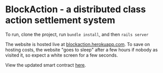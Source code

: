 # BlockAction - a distributed class action settlement system

To run, clone the project, run `bundle install`, and then `rails server`

The website is hosted live at [blockaction.herokuapp.com](http://blockaction.herokuapp.com/). To save on hosting costs, the website "goes to sleep" after a few hours if nobody as visited it, so expect a white screen for a few seconds.

View the updated smart contract [here](https://github.com/adhivd/block-action/blob/master/app/assets/solidity/block_action.sol).
